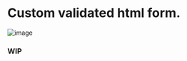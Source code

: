 # Custom validated html form.

![image](https://github.com/bababubudev/BasicForm/assets/51091892/ddf1cce7-1b82-4835-862c-3debc0c38691)

### WIP
